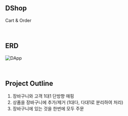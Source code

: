 ## DShop
Cart &amp; Order

<br>

## ERD
![DApp](https://user-images.githubusercontent.com/105188620/187973714-b7b75425-7038-45f0-acdd-1fa4b5868871.png)

<br>

## Project Outline
1. 장바구니와 고객 1대1 단방향 매핑
2. 상품을 장바구니에 추가/제거 (1대다, 다대1로 분리하여 처리)
3. 장바구니에 있는 것을 한번에 모두 주문 

